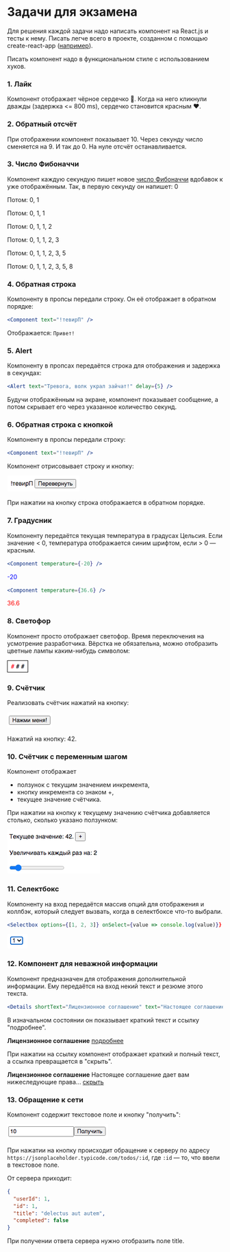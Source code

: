 # Задачи для экзамена
Для решения каждой задачи надо написать компонент на React.js и тесты к нему. Писать легче всего
в проекте, созданном с помощью create-react-app ([например](https://github.com/dmitryweiner/cra)).

Писать компонент надо в функциональном стиле с использованием хуков.

### 1. Лайк
Компонент отображает чёрное сердечко 🖤. Когда на него кликнули дважды (задержка <= 800 ms),
сердечко становится красным ❤️.

### 2. Обратный отсчёт
При отображении компонент показывает 10. Через секунду число сменяется на 9. И так до 0. На нуле
отсчёт останавливается.

### 3. Число Фибоначчи
Компонент каждую секундую пишет новое [число Фибоначчи](https://ru.wikipedia.org/wiki/%D0%A7%D0%B8%D1%81%D0%BB%D0%B0_%D0%A4%D0%B8%D0%B1%D0%BE%D0%BD%D0%B0%D1%87%D1%87%D0%B8)
вдобавок к уже отображённым. Так, в первую секунду он напишет: 0

Потом: 0, 1

Потом: 0, 1, 1

Потом: 0, 1, 1, 2

Потом: 0, 1, 1, 2, 3

Потом: 0, 1, 1, 2, 3, 5

Потом: 0, 1, 1, 2, 3, 5, 8

### 4. Обратная строка
Компоненту в пропсы передали строку. Он её отображает в обратном порядке:
```jsx
<Component text="!тевирП" />
```
Отображается:
```Привет!```

### 5. Alert
Компоненту в пропсах передаётся строка для отображения и задержка в секундах:
```jsx
<Alert text="Тревога, волк украл зайчат!" delay={5} />
```
Будучи отображённым на экране, компонент показывает сообщение, а потом скрывает
его через указанное количество секунд.

### 6. Обратная строка с кнопкой
Компоненту в пропсы передали строку:
```jsx
<Component text="!тевирП" />
```
Компонент отрисовывает строку и кнопку:

![6](src/assets/exam/6.png)

При нажатии на кнопку строка отображается в обратном порядке.

### 7. Градусник
Компоненту передаётся текущая температура в градусах Цельсия. Если значение < 0, температура отображается
синим шрифтом, если > 0 &mdash; красным.
```jsx
<Component temperature={-20} />
```
<span style="color: blue">-20</span>
```jsx
<Component temperature={36.6} />
```
<span style="color: red">36.6</span>

### 8. Светофор
Компонент просто отображает светофор. Время переключения на усмотрение разработчика. Вёрстка не обязательна,
можно отобразить цветные лампы каким-нибудь символом:

![8](src/assets/exam/8.gif)

### 9. Счётчик
Реализовать счётчик нажатий на кнопку:

![9](src/assets/exam/9.png)

Нажатий на кнопку: 42.

### 10. Счётчик с переменным шагом
Компонент отображает
* ползунок с текущим значением инкремента,
* кнопку инкремента со знаком +,
* текущее значение счётчика.

При нажатии на кнопку к текущему значению счётчика добавляется столько,
сколько указано ползунком:

![10](src/assets/exam/10.png)

### 11. Селектбокс
Компоненту на вход передаётся массив опций для отображения и
коллбэк, который следует вызвать, когда в селектбоксе что-то выбрали.
```jsx
<Selectbox options={[1, 2, 3]} onSelect={value => console.log(value)}} />
```

![11](src/assets/exam/11.png)

### 12. Компонент для неважной информации
Компонент предназначен для отображения дополнительной информации.
Ему передаётся на вход некий текст и резюме этого текста. 
```jsx
<Details shortText="Лицензионное соглашение" text="Настоящее соглашение дает вам нижеследующие права..." />
```

В изначальном состоянии он показывает краткий текст и ссылку "подробнее".

**Лицензионное соглашение** [подробнее]()

При нажатии на ссылку компонент отображает краткий и полный текст, а ссылка превращается в "скрыть".

**Лицензионное соглашение** 
Настоящее соглашение дает вам нижеследующие права... [скрыть]()

### 13. Обращение к сети
Компонент содержит текстовое поле и кнопку "получить":

![13](src/assets/exam/13.png)

При нажатии на кнопку происходит обращение к серверу по адресу ```https://jsonplaceholder.typicode.com/todos/:id```,
где ```:id``` &mdash; то, что ввели в текстовое поле.

От сервера приходит:
```json
{
  "userId": 1,
  "id": 1,
  "title": "delectus aut autem",
  "completed": false
}
```

При получении ответа сервера нужно отобразить поле title.


